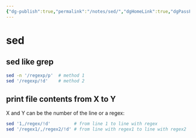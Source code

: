 ```yaml
---
{"dg-publish":true,"permalink":"/notes/sed/","dgHomeLink":true,"dgPassFrontmatter":false,"dgShowBacklinks":true,"dgShowLocalGraph":true}
---
```


# sed

## sed like grep

```sh
sed -n '/regexp/p'  # method 1
sed '/regexp/!d'    # method 2
```

## print file contents from X to Y

X and Y can be the number of the line or a regex:

```sh
sed '1,/regex/!d'         # from line 1 to line with regex
sed '/regex1/,/regex2/!d' # from line with regex1 to line with regex2
```
